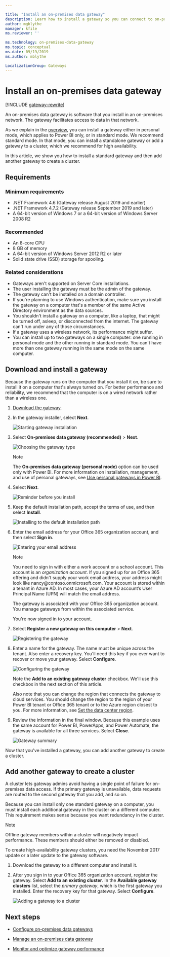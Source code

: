 ```yaml
---

title: "Install an on-premises data gateway"
description: Learn how to install a gateway so you can connect to on-premises data.
author: mgblythe
manager: kfile
ms.reviewer: ''

ms.technology: on-premises-data-gateway
ms.topic: conceptual
ms.date: 09/19/2019
ms.author: mblythe

LocalizationGroup: Gateways
---
```


# Install an on-premises data gateway

[!INCLUDE [gateway-rewrite](../includes/gateway-rewrite.md)]

An on-premises data gateway is software that you install in an on-premises network. The gateway facilitates access to data in that network.

As we explain in the [overview](service-gateway-onprem.md), you can install a gateway either in personal mode, which applies to Power BI only, or in standard mode. We recommend standard mode. In that mode, you can install a standalone gateway or add a gateway to a cluster, which we recommend for high availability.

In this article, we show you how to install a standard gateway and then add another gateway to create a cluster.

## Requirements

### Minimum requirements

* .NET Framework 4.6 (Gateway release August 2019 and earlier)
* .NET Framework 4.7.2 (Gateway release September 2019 and later)
* A 64-bit version of Windows 7 or a 64-bit version of Windows Server 2008 R2

### Recommended

* An 8-core CPU
* 8 GB of memory
* A 64-bit version of Windows Server 2012 R2 or later
* Solid state drive (SSD) storage for spooling.

### Related considerations

* Gateways aren't supported on Server Core installations.
* The user installing the gateway must be the admin of the gateway.
* The gateway can't be installed on a domain controller.
* If you're planning to use Windows authentication, make sure you install the gateway on a computer that's a member of the same Active Directory environment as the data sources.
* You shouldn't install a gateway on a computer, like a laptop, that might be turned off, asleep, or disconnected from the internet. The gateway can't run under any of those circumstances.
* If a gateway uses a wireless network, its performance might suffer.
* You can install up to two gateways on a single computer: one running in personal mode and the other running in standard mode. You can't have more than one gateway running in the same mode on the same computer.

## Download and install a gateway

Because the gateway runs on the computer that you install it on, be sure to install it on a computer that's always turned on. For better performance and reliability, we recommend that the computer is on a wired network rather than a wireless one.

1. [Download the gateway](https://go.microsoft.com/fwlink/?LinkId=820925&clcid=0x409).

1. In the gateway installer, select **Next**.

    ![Starting gateway installation](media/service-gateway-install/gateway-installer.png)

1. Select **On-premises data gateway (recommended)** > **Next**.

    ![Choosing the gateway type](media/service-gateway-install/gateway-type.png)

    > [!NOTE]
    > The **On-premises data gateway (personal mode)** option can be used only with Power BI. For more information on installation, management, and use of personal gateways, see [Use personal gateways in Power BI](/power-bi/service-gateway-personal-mode).

1. Select **Next**.

    ![Reminder before you install](media/service-gateway-install/laptop-reminder.png)

1. Keep the default installation path, accept the terms of use, and then select **Install**.

    ![Installing to the default installation path](media/service-gateway-install/install-path.png)

1. Enter the email address for your Office 365 organization account, and then select **Sign in**.

    ![Entering your email address](media/service-gateway-install/email-address.png)

    > [!NOTE]
    > You need to sign in with either a work account or a school account. This account is an *organization account*. If you signed up for an Office 365 offering and didn't supply your work email address, your address might look like nancy\@contoso.onmicrosoft.com. Your account is stored within a tenant in Azure AD. In most cases, your Azure AD account’s User Principal Name (UPN) will match the email address.  

    The gateway is associated with your Office 365 organization account. You manage gateways from within the associated service.

    You're now signed in to your account.

1. Select **Register a new gateway on this computer** > **Next**.

    ![Registering the gateway](media/service-gateway-install/register-gateway.png)

1. Enter a name for the gateway. The name must be unique across the tenant. Also enter a recovery key. You'll need this key if you ever want to recover or move your gateway. Select **Configure**.

    ![Configuring the gateway](media/service-gateway-install/configure-gateway.png)

    Note the **Add to an existing gateway cluster** checkbox. We'll use this checkbox in the next section of this article.

    Also note that you can change the region that connects the gateway to cloud services. You should change the region to the region of your Power BI tenant or Office 365 tenant or to the Azure region closest to you. For more information, see [Set the data center region](service-gateway-data-region.md).

1. Review the information in the final window. Because this example uses the same account for Power BI, PowerApps, and Power Automate, the gateway is available for all three services. Select **Close**.

    ![Gateway summary](media/service-gateway-install/summary-screen.png)

Now that you've installed a gateway, you can add another gateway to create a cluster.

## Add another gateway to create a cluster

A cluster lets gateway admins avoid having a single point of failure for on-premises data access. If the primary gateway is unavailable, data requests are routed to the second gateway that you add, and so on.

Because you can install only one standard gateway on a computer, you must install each additional gateway in the cluster on a different computer. This requirement makes sense because you want redundancy in the cluster.

   > [!NOTE]
   > Offline gateway members within a cluster will negatively impact performance. These members should either be removed or disabled.

To create high-availability gateway clusters, you need the November 2017 update or a later update to the gateway software.

1. Download the gateway to a different computer and install it.

1. After you sign in to your Office 365 organization account, register the gateway. Select **Add to an existing cluster**. In the **Available gateway clusters** list, select the *primary gateway*, which is the first gateway you installed. Enter the recovery key for that gateway. Select **Configure**.

    ![Adding a gateway to a cluster](media/service-gateway-install/add-cluster.png)

## Next steps

* [Configure on-premises data gateways](service-gateway-app.md)

* [Manage an on-premises data gateway](service-gateway-manage.md)

* [Monitor and optimize gateway performance](service-gateway-performance.md)
